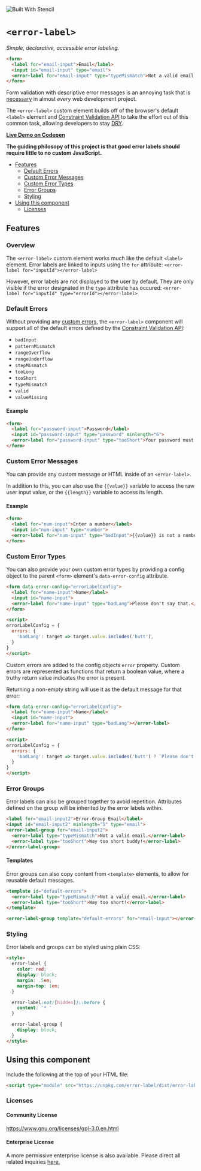 ![Built With Stencil](https://img.shields.io/badge/-Built%20With%20Stencil-16161d.svg?logo=data%3Aimage%2Fsvg%2Bxml%3Bbase64%2CPD94bWwgdmVyc2lvbj0iMS4wIiBlbmNvZGluZz0idXRmLTgiPz4KPCEtLSBHZW5lcmF0b3I6IEFkb2JlIElsbHVzdHJhdG9yIDE5LjIuMSwgU1ZHIEV4cG9ydCBQbHVnLUluIC4gU1ZHIFZlcnNpb246IDYuMDAgQnVpbGQgMCkgIC0tPgo8c3ZnIHZlcnNpb249IjEuMSIgaWQ9IkxheWVyXzEiIHhtbG5zPSJodHRwOi8vd3d3LnczLm9yZy8yMDAwL3N2ZyIgeG1sbnM6eGxpbms9Imh0dHA6Ly93d3cudzMub3JnLzE5OTkveGxpbmsiIHg9IjBweCIgeT0iMHB4IgoJIHZpZXdCb3g9IjAgMCA1MTIgNTEyIiBzdHlsZT0iZW5hYmxlLWJhY2tncm91bmQ6bmV3IDAgMCA1MTIgNTEyOyIgeG1sOnNwYWNlPSJwcmVzZXJ2ZSI%2BCjxzdHlsZSB0eXBlPSJ0ZXh0L2NzcyI%2BCgkuc3Qwe2ZpbGw6I0ZGRkZGRjt9Cjwvc3R5bGU%2BCjxwYXRoIGNsYXNzPSJzdDAiIGQ9Ik00MjQuNywzNzMuOWMwLDM3LjYtNTUuMSw2OC42LTkyLjcsNjguNkgxODAuNGMtMzcuOSwwLTkyLjctMzAuNy05Mi43LTY4LjZ2LTMuNmgzMzYuOVYzNzMuOXoiLz4KPHBhdGggY2xhc3M9InN0MCIgZD0iTTQyNC43LDI5Mi4xSDE4MC40Yy0zNy42LDAtOTIuNy0zMS05Mi43LTY4LjZ2LTMuNkgzMzJjMzcuNiwwLDkyLjcsMzEsOTIuNyw2OC42VjI5Mi4xeiIvPgo8cGF0aCBjbGFzcz0ic3QwIiBkPSJNNDI0LjcsMTQxLjdIODcuN3YtMy42YzAtMzcuNiw1NC44LTY4LjYsOTIuNy02OC42SDMzMmMzNy45LDAsOTIuNywzMC43LDkyLjcsNjguNlYxNDEuN3oiLz4KPC9zdmc%2BCg%3D%3D&colorA=16161d&style=flat-square)

# `<error-label>`

_Simple, declarative, accessible error labeling._

```html
<form>
  <label for="email-input">Email</label>
  <input id="email-input" type="email">
  <error-label for="email-input" type="typeMismatch">Not a valid email.</error-label>
</form>
```

Form validation with descriptive error messages is an annoying task that is [necessary](https://www.nngroup.com/articles/visibility-system-status/) in almost _every_ web development project.

The `<error-label>` custom element builds off of the browser's default `<label>` element and [Constraint Validation API](https://developer.mozilla.org/en-US/docs/Web/API/Constraint_validation) to take the effort out of this common task, allowing developers to stay [DRY](https://en.wikipedia.org/wiki/Don%27t_repeat_yourself). 

[**Live Demo on Codepen**](https://codepen.io/willmartian/pen/BaRYvRy)

**The guiding philosopy of this project is that good error labels should require little to no custom JavaScript.**

- [Features](#features)
  - [Default Errors](#default-errors)
  - [Custom Error Messages](#custorm-error-messages)
  - [Custom Error Types](#custrom-error-types)
  - [Error Groups](#error-groups)
  - [Styling](#styling)
- [Using this component](#using-this-component)
  - [Licenses](#licenses)

## Features
### Overview 

The `<error-label>` custom element works much like the default `<label>` element. Error labels are linked to inputs using the `for` attribute: `<error-label for="inputId"></error-label>`

However, error labels are not displayed to the user by default. They are only visible if the error designated in the `type` attribute has occured: `<error-label for="inputId" type="errorId"></error-label>`

### Default Errors
Without providing any [custom errors](), the `<error-label>` component will support all of the default errors defined by the [Constraint Validation API](https://developer.mozilla.org/en-US/docs/Web/API/ValidityState#properties):

- `badInput`
- `patternMismatch`
- `rangeOverflow`
- `rangeUnderflow`
- `stepMismatch`
- `tooLong`
- `tooShort`
- `typeMismatch`
- `valid`
- `valueMissing`

#### Example
```html
<form>
  <label for="password-input">Password</label>
  <input id="password-input" type="password" minlength="6">
  <error-label for="password-input" type="tooShort">Your password must be at least 6 characters long.</error-label>
</form>
```

### Custom Error Messages

You can provide any custom message or HTML inside of an `<error-label>`. 

In addition to this, you can also use the `{{value}}` variable to access the raw user input value, or the `{{length}}` variable to access its length. 

#### Example
```html
<form>
  <label for="num-input">Enter a number</label>
  <input id="num-input" type="number">
  <error-label for="num-input" type="badInput">{{value}} is not a number.</error-label>
</form>
```

### Custom Error Types

You can also provide your own custom error types by providing a config object to the parent `<form>` element's `data-error-config` attribute.
```html
<form data-error-config="errorLabelConfig">
  <label for="name-input">Name</label>
  <input id="name-input">
  <error-label for="name-input" type="badLang">Please don't say that.</error-label>
</form>

<script>
errorLabelConfig = {
  errors: {
    'badLang': target => target.value.includes('butt'),
  }
} 
</script>
```
Custom errors are added to the config objects `error` property. Custom errors are represented as functions that return a boolean value, where a truthy return value indicates the error is present.

Returning a non-empty string will use it as the default message for that error:
```html
<form data-error-config="errorLabelConfig">
  <label for="name-input">Name</label>
  <input id="name-input">
  <error-label for="name-input" type="badLang"></error-label>
</form>

<script>
errorLabelConfig = {
  errors: {
    'badLang': target => target.value.includes('butt') ? `Please don't say ${target.value}.` : false,
  }
} 
</script>
```

### Error Groups

Error labels can also be grouped together to avoid repetition. Attributes defined on the group will be inherited by the error labels within.

```html
<label for="email-input2">Error-Group Email</label>
<input id="email-input2" minlength="5" type="email">
<error-label-group for="email-input2">
  <error-label type="typeMismatch">Not a valid email.</error-label>
  <error-label type="tooShort">Way too short buddy!</error-label>
</error-label-group>
```

#### Templates

Error groups can also copy content from `<template>` elements, to allow for reusable default messages.

```html
<template id="default-errors">
  <error-label type="typeMismatch">Not a valid email.</error-label>
  <error-label type="tooShort">Way too short!</error-label>
</template>
```

```html
<error-label-group template="default-errors" for="email-input"></error-label-group>
```

### Styling

Error labels and groups can be styled using plain CSS:
```html
<style>
  error-label {
    color: red;
    display: block;
    margin: .5em;
    margin-top: 1em;
  }

  error-label:not([hidden])::before {
    content: '* '
  }

  error-label-group {
    display: block;
  }
</style>
```

## Using this component

Include the following at the top of your HTML file:

```html
<script type="module" src="https://unpkg.com/error-label/dist/error-label/error-label.esm.js"></script>
```

### Licenses

#### Community License

https://www.gnu.org/licenses/gpl-3.0.en.html

#### Enterprise License

A more permissive enterprise license is also available. Please direct all related inquiries [here.](https://willmartian.com/contact)
